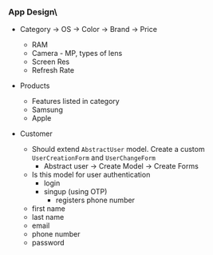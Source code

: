 ### App Design\

- Category
  -> OS
  -> Color
  -> Brand
  -> Price
  - RAM 
  - Camera - MP, types of lens
  - Screen Res
  - Refresh Rate

- Products
  - Features listed in category
  - Samsung 
  - Apple

- Customer
  - Should extend `AbstractUser` model. Create a custom `UserCreationForm` and `UserChangeForm`
    - Abstract user -> Create Model -> Create Forms 
  - Is this model for user authentication
    - login
    - singup (using OTP)
      - registers phone number 
  - first name
  - last name
  - email
  - phone number
  - password